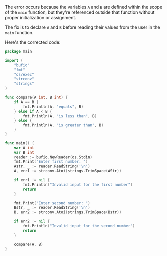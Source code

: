 The error occurs because the variables `A` and `B` are defined within the scope of the `main` function, but they're referenced outside that function without proper initialization or assignment.

The fix is to declare `A` and `B` before reading their values from the user in the `main` function.

Here's the corrected code:
```go
package main

import (
	"bufio"
	"fmt"
	"os/exec"
	"strconv"
	"strings"
)

func compare(A int, B int) {
	if A == B {
		fmt.Println(A, "equals", B)
	} else if A < B {
		fmt.Println(A, "is less than", B)
	} else {
		fmt.Println(A, "is greater than", B)
	}
}

func main() {
	var A int
	var B int
	reader := bufio.NewReader(os.Stdin)
	fmt.Print("Enter first number: ")
	Astr, _ := reader.ReadString('\n')
	A, err1 := strconv.Atoi(strings.TrimSpace(AStr))

	if err1 != nil {
		fmt.Println("Invalid input for the first number")
		return
	}

	fmt.Print("Enter second number: ")
	Bstr, _ := reader.ReadString('\n')
	B, err2 := strconv.Atoi(strings.TrimSpace(Bstr))

	if err2 != nil {
		fmt.Println("Invalid input for the second number")
		return
	}

	compare(A, B)
}
```
